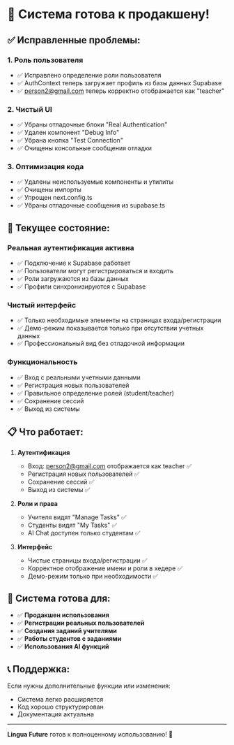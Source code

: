# 🎉 Система готова к продакшену!

## ✅ Исправленные проблемы:

### 1. **Роль пользователя**
- ✅ Исправлено определение роли пользователя
- ✅ AuthContext теперь загружает профиль из базы данных Supabase
- ✅ person2@gmail.com теперь корректно отображается как "teacher"

### 2. **Чистый UI**
- ✅ Убраны отладочные блоки "Real Authentication"
- ✅ Удален компонент "Debug Info"
- ✅ Убрана кнопка "Test Connection"
- ✅ Очищены консольные сообщения отладки

### 3. **Оптимизация кода**
- ✅ Удалены неиспользуемые компоненты и утилиты
- ✅ Очищены импорты
- ✅ Упрощен next.config.ts
- ✅ Убраны отладочные сообщения из supabase.ts

## 🚀 Текущее состояние:

### **Реальная аутентификация активна**
- ✅ Подключение к Supabase работает
- ✅ Пользователи могут регистрироваться и входить
- ✅ Роли загружаются из базы данных
- ✅ Профили синхронизируются с Supabase

### **Чистый интерфейс**
- ✅ Только необходимые элементы на страницах входа/регистрации
- ✅ Демо-режим показывается только при отсутствии учетных данных
- ✅ Профессиональный вид без отладочной информации

### **Функциональность**
- ✅ Вход с реальными учетными данными
- ✅ Регистрация новых пользователей
- ✅ Правильное определение ролей (student/teacher)
- ✅ Сохранение сессий
- ✅ Выход из системы

## 📋 Что работает:

1. **Аутентификация**
   - Вход: person2@gmail.com отображается как teacher ✅
   - Регистрация новых пользователей ✅
   - Сохранение сессий ✅
   - Выход из системы ✅

2. **Роли и права**
   - Учителя видят "Manage Tasks" ✅
   - Студенты видят "My Tasks" ✅
   - AI Chat доступен только студентам ✅

3. **Интерфейс**
   - Чистые страницы входа/регистрации ✅
   - Корректное отображение имени и роли в хедере ✅
   - Демо-режим только при необходимости ✅

## 🎯 Система готова для:

- ✅ **Продакшен использования**
- ✅ **Регистрации реальных пользователей**
- ✅ **Создания заданий учителями**
- ✅ **Работы студентов с заданиями**
- ✅ **Использования AI функций**

## 📞 Поддержка:

Если нужны дополнительные функции или изменения:
- Система легко расширяется
- Код хорошо структурирован
- Документация актуальна

---

**Lingua Future** готов к полноценному использованию! 🚀

